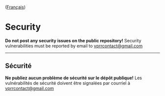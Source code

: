 ([Français](#sécurité))

# Security

**Do not post any security issues on the public repository!** Security vulnerabilities must be reported by email to vprrcontact@gmail.com

______________________

## Sécurité

**Ne publiez aucun problème de sécurité sur le dépôt publique!** Les vulnérabilités de sécurité doivent être signalées par courriel à vprrcontact@gmail.com

